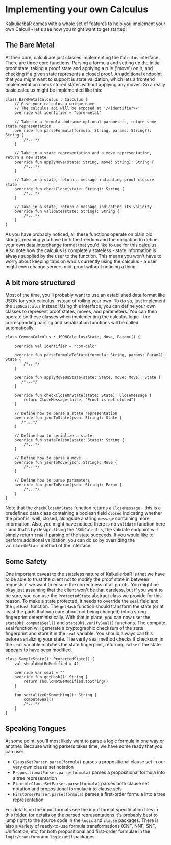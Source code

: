 # Implementing your own Calculus
KalkulierbaR comes with a whole set of features to help you implement your own Calculi - let's see how you might want to get started!

## The Bare Metal
At their core, calculi are just classes implementing the `Calculus` interface. There are three core functions: Parsing a formula and setting up the initial proof state, taking a proof state and applying a rule ('move') on it, and checking if a given state represents a closed proof. An additional endpoint that you might want to support is state validation, which lets a frontend implementation check stored states without applying any moves. So a really basic calculus might be implemented like this:
```
class BareMetalCalculus : Calculus {
    // Give your calculus a unique name
    // The calculus api will be exposed at '/<identifier>/'
    override val identifier = "bare-metal"

    // Take in a formula and some optional parameters, return some state representation
    override fun parseFormula(formula: String, params: String?): String {
        /*...*/
    }

    // Take in a state representation and a move representation, return a new state
    override fun applyMove(state: String, move: String): String {
        /*...*/
    }

    // Take in a state, return a message indicating proof closure state
    override fun checkClose(state: String): String {
        /*...*/
    }

    // Take in a state, return a message indicating its validity
    override fun validate(state: String): String {
        /*...*/
    }
}
```
As you have probably noticed, all these functions operate on plain old strings, meaning you have both the freedom and the obligation to define your own data interchange format that you'd like to use for this calculus. Also note how the calculus is completely stateless - state information is always supplied by the user to the function. This means you won't have to worry about keeping tabs on who's currently using the calculus - a user might even change servers mid-proof without noticing a thing.

## A bit more structured
Most of the time, you'll probably want to use an established data format like JSON for your calculus instead of rolling your own. To do so, just implement the `JSONCalculus` instead! Using this interface, you can define your own classes to represent proof states, moves, and parameters. You can then operate on these classes when implementing the calculus logic - the corresponding parsing and serialization functions will be called automatically.

```
class CommonCalculus : JSONCalculus<State, Move, Param>() {

    override val identifier = "com-calc"

    override fun parseFormulaToState(formula: String, params: Param?): State {
        /*...*/
    }

    override fun applyMoveOnState(state: State, move: Move): State {
       /*...*/
    }

    override fun checkCloseOnState(state: State): CloseMessage {
        return CloseMessage(false, "Proof is not closed")
    }

    // Define how to parse a state representation
    override fun jsonToState(json: String): State {
       /*...*/
    }

    // Define how to serialize a state
    override fun stateToJson(state: State): String {
        /*...*/
    }

    // Define how to parse a move
    override fun jsonToMove(json: String): Move {
        /*...*/
    }
    
    // Define how to parse parameters
    override fun jsonToParam(json: String): Param {
        /*...*/
    }
}
```
Note that the `checkCloseOnState` function returns a `CloseMessage` - this is a predefined data class containing a boolean field `closed` indicating whether the proof is, well, closed, alongside a string `message` containing more information. Also, you might have noticed there is no `validate` function here - and that's by design. Using the `JSONCalculus`, the validate endpoint will simply return `true` if parsing of the state succeeds. If you would like to perform additional validation, you can do so by overriding the `validateOnState` method of the interface.

## Some Safety
One important caveat to the stateless nature of KalkulierbaR is that we have to be able to trust the client not to modify the proof state in between requests if we want to ensure the correctness of all proofs. You might be okay just assuming that the client won't be that careless, but if you want to be sure, you can use the `ProtectedState` abstract class we provide for this reason. To make a state protected, it needs to override the `seal` field and the `getHash` function. The `getHash` function should transform the state (or at least the parts that you care about not being changed) into a string fingerprint deterministically. With that in place, you can now user the `stateObj.computeSeal()` and `stateObj.verifySeal()` functions. The compute seal function will generate a cryptographic checksum of the state fingerprint and store it in the `seal` variable. You should always call this before serializing your state. The verify seal method checks if checksum in the `seal` variable matches the state fingerprint, returning `false` if the state appears to have been modified.

```
class SampleState(): ProtectedState() {
    val shouldNotBeModified = 42
    
    override var seal = ""
    override fun getHash(): String {
        return shouldNotBeModified.toString()
    }
    
    fun serializeOrSomething(): String {
        computeSeal()
        /*...*/
    }
}
```

## Speaking Tongues
At some point, you'll most likely want to parse a logic formula in one way or another. Because writing parsers takes time, we have some ready that you can use:
* `ClauseSetParser.parse(formula)` parses a propositional clause set in our very own clause set notation
* `PropositionalParser.parse(formula)` parses a propositional formula into a tree representation
* `FlexibleClauseSetParser.parse(formula)` parses both clause set notation and propositional formulae into clause sets
* `FirstOrderParser.parse(formula)` parses a first-order formula into a tree representation


For details on the input formats see the input format specification files in this folder, for details on the parsed representations it's probably best to jump right to the source code in the `logic` and `clause` packages. There is also a variety of ready-to-use formula transformations (CNF, NNF, SNF, Unification, etc) for both propositional and first-order formulae in the `logic/transform` and `logic/util` packages.